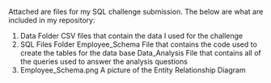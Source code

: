 Attached are files for my SQL challenge submission. The below are what are included in my repository:
  1. Data Folder
        CSV files that contain the data I used for the challenge
  2. SQL Files Folder
        Employee_Schema
            File that contains the code used to create the tables for the data base
        Data_Analysis
            File that contains all of the queries used to answer the analysis questions
  3. Employee_Schema.png
        A picture of the Entity Relationship Diagram
